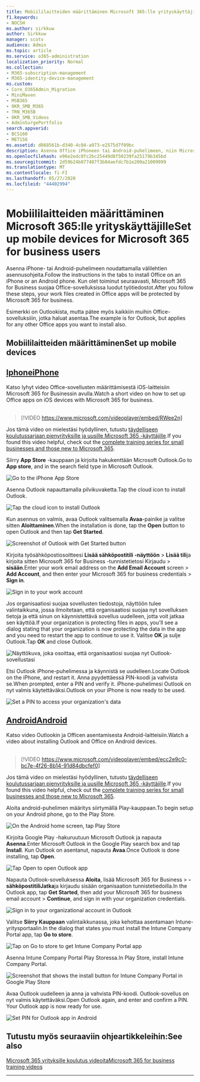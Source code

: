 ```yaml
---
title: Mobiililaitteiden määrittäminen Microsoft 365:lle yrityskäyttäjille
f1.keywords:
- NOCSH
ms.author: sirkkuw
author: Sirkkuw
manager: scotv
audience: Admin
ms.topic: article
ms.service: o365-administration
localization_priority: Normal
ms.collection:
- M365-subscription-management
- M365-identity-device-management
ms.custom:
- Core_O365Admin_Migration
- MiniMaven
- MSB365
- OKR_SMB_M365
- TRN_M365B
- OKR_SMB_Videos
- AdminSurgePortfolio
search.appverid:
- BCS160
- MET150
ms.assetid: d868561b-d340-4c04-a973-e2575d7f09bc
description: Asenna Office iPhoneen tai Android-puhelimeen, niin Microsoft 365 for Business suojaa työtiedostosi Office-sovelluksissa.
ms.openlocfilehash: e96e2edc0fc2bc25449d8f50239fa25179b345bd
ms.sourcegitcommit: 2d59b24b877487f3b84aefdc7b1e200a21009999
ms.translationtype: MT
ms.contentlocale: fi-FI
ms.lasthandoff: 05/27/2020
ms.locfileid: "44402994"
---
```

# <a name="set-up-mobile-devices-for-microsoft-365-for-business-users"></a><span data-ttu-id="84ded-103">Mobiililaitteiden määrittäminen Microsoft 365:lle yrityskäyttäjille</span><span class="sxs-lookup"><span data-stu-id="84ded-103">Set up mobile devices for Microsoft 365 for business users</span></span>

<span data-ttu-id="84ded-104">Asenna iPhone- tai Android-puhelimeen noudattamalla välilehtien asennusohjeita.</span><span class="sxs-lookup"><span data-stu-id="84ded-104">Follow the instructions in the tabs to install Office on an iPhone or an Android phone.</span></span> <span data-ttu-id="84ded-105">Kun olet toiminut seuraavasti, Microsoft 365 for Business suojaa Office-sovelluksissa luodut työtiedostot.</span><span class="sxs-lookup"><span data-stu-id="84ded-105">After you follow these steps, your work files created in Office apps will be protected by Microsoft 365 for business.</span></span>

<span data-ttu-id="84ded-106">Esimerkki on Outlookista, mutta pätee myös kaikkiin muihin Office-sovelluksiiin, jotka haluat asentaa.</span><span class="sxs-lookup"><span data-stu-id="84ded-106">The example is for Outlook, but applies for any other Office apps you want to install also.</span></span>
  
## <a name="set-up-mobile-devices"></a><span data-ttu-id="84ded-107">Mobiililaitteiden määrittäminen</span><span class="sxs-lookup"><span data-stu-id="84ded-107">Set up mobile devices</span></span>

## <a name="iphone"></a>[<span data-ttu-id="84ded-108">Iphone</span><span class="sxs-lookup"><span data-stu-id="84ded-108">iPhone</span></span>](#tab/iPhone)
  
<span data-ttu-id="84ded-109">Katso lyhyt video Office-sovellusten määrittämisestä iOS-laitteisiin Microsoft 365 for Businessin avulla.</span><span class="sxs-lookup"><span data-stu-id="84ded-109">Watch a short video on how to set up Office apps on iOS devices with Microsoft 365 for business.</span></span><br><br>

> [!VIDEO https://www.microsoft.com/videoplayer/embed/RWee2n] 

<span data-ttu-id="84ded-110">Jos tämä video on mielestäsi hyödyllinen, tutustu [täydelliseen koulutussarjaan pienyrityksille ja uusille Microsoft 365 -käyttäjille](https://support.office.com/article/6ab4bbcd-79cf-4000-a0bd-d42ce4d12816).</span><span class="sxs-lookup"><span data-stu-id="84ded-110">If you found this video helpful, check out the [complete training series for small businesses and those new to Microsoft 365](https://support.office.com/article/6ab4bbcd-79cf-4000-a0bd-d42ce4d12816).</span></span>

<span data-ttu-id="84ded-111">Siirry **App Store** -kauppaan ja kirjoita hakukenttään Microsoft Outlook.</span><span class="sxs-lookup"><span data-stu-id="84ded-111">Go to **App store**, and in the search field type in Microsoft Outlook.</span></span>
  
![Go to the iPhone App Store](../media/886913de-76e5-4883-8ed0-4eb3ec06188f.png)
  
<span data-ttu-id="84ded-113">Asenna Outlook napauttamalla pilvikuvaketta.</span><span class="sxs-lookup"><span data-stu-id="84ded-113">Tap the cloud icon to install Outlook.</span></span>
  
![Tap the cloud icon to install Outlook](../media/665e1620-948a-4ab8-b914-dca49530142c.png)
  
<span data-ttu-id="84ded-115">Kun asennus on valmis, avaa Outlook valitsemalla **Avaa**-painike ja valitse sitten **Aloittaminen**.</span><span class="sxs-lookup"><span data-stu-id="84ded-115">When the installation is done, tap the **Open** button to open Outlook and then tap **Get Started**.</span></span>
  
![Screenshot of Outlook with Get Started button](../media/005bedec-ae50-4d75-b3bb-e7cef9e2561c.png)
  
<span data-ttu-id="84ded-117">Kirjoita työsähköpostiosoitteesi **Lisää sähköpostitili -näyttöön** \> **Lisää tili**ja kirjoita sitten Microsoft 365 for Business -tunnistetietosi Kirjaudu \> **sisään**.</span><span class="sxs-lookup"><span data-stu-id="84ded-117">Enter your work email address on the **Add Email Account** screen \> **Add Account**, and then enter your Microsoft 365 for business credentials \> **Sign in**.</span></span>
  
![Sign in to your work account](../media/3cef1fb5-7bec-4d3d-8542-872b731ce19f.png)
  
<span data-ttu-id="84ded-119">Jos organisaatiosi suojaa sovellusten tiedostoja, näyttöön tulee valintaikkuna, jossa ilmoitetaan, että organisaatiosi suojaa nyt sovelluksen tietoja ja että sinun on käynnistettävä sovellus uudelleen, jotta voit jatkaa sen käyttöä.</span><span class="sxs-lookup"><span data-stu-id="84ded-119">If your organization is protecting files in apps, you'll see a dialog stating that your organization is now protecting the data in the app and you need to restart the app to continue to use it.</span></span> <span data-ttu-id="84ded-120">Valitse **OK** ja sulje Outlook.</span><span class="sxs-lookup"><span data-stu-id="84ded-120">Tap **OK** and close Outlook.</span></span> 
  
![Näyttökuva, joka osoittaa, että organisaatiosi suojaa nyt Outlook-sovellustasi](../media/fb4c1c84-b1e9-42e1-8070-c13dcf79fb09.png)
  
<span data-ttu-id="84ded-122">Etsi Outlook iPhone-puhelimessa ja käynnistä se uudelleen.</span><span class="sxs-lookup"><span data-stu-id="84ded-122">Locate Outlook on the iPhone, and restart it.</span></span> <span data-ttu-id="84ded-123">Anna pyydettäessä PIN-koodi ja vahvista se.</span><span class="sxs-lookup"><span data-stu-id="84ded-123">When prompted, enter a PIN and verify it.</span></span> <span data-ttu-id="84ded-124">iPhone-puhelimesi Outlook on nyt valmis käytettäväksi.</span><span class="sxs-lookup"><span data-stu-id="84ded-124">Outlook on your iPhone is now ready to be used.</span></span>
  
![Set a PIN to access your organization's data](../media/64f2630b-3164-47a4-9dd6-ca0c29ed5fb3.png)
  
## <a name="android"></a>[<span data-ttu-id="84ded-126">Android</span><span class="sxs-lookup"><span data-stu-id="84ded-126">Android</span></span>](#tab/Android)
  
<span data-ttu-id="84ded-127">Katso video Outlookin ja Officen asentamisesta Android-laitteisiin.</span><span class="sxs-lookup"><span data-stu-id="84ded-127">Watch a video about installing Outlook and Office on Android devices.</span></span><br><br>

> [!VIDEO https://www.microsoft.com/videoplayer/embed/ecc2e9c0-bc7e-4f26-8b14-91d84dbcfef0] 

<span data-ttu-id="84ded-128">Jos tämä video on mielestäsi hyödyllinen, tutustu [täydelliseen koulutussarjaan pienyrityksille ja uusille Microsoft 365 -käyttäjille](https://support.office.com/article/6ab4bbcd-79cf-4000-a0bd-d42ce4d12816).</span><span class="sxs-lookup"><span data-stu-id="84ded-128">If you found this video helpful, check out the [complete training series for small businesses and those new to Microsoft 365](https://support.office.com/article/6ab4bbcd-79cf-4000-a0bd-d42ce4d12816).</span></span>

<span data-ttu-id="84ded-129">Aloita android-puhelimen määritys siirtymällä Play-kauppaan.</span><span class="sxs-lookup"><span data-stu-id="84ded-129">To begin setup on your Android phone, go to the Play Store.</span></span>
  
![On the Android home screen, tap Play Store](../media/93df88e7-c778-40e1-b35e-868ca6e97f6c.png)
  
<span data-ttu-id="84ded-131">Kirjoita Google Play -hakuruutuun Microsoft Outlook ja napauta **Asenna**.</span><span class="sxs-lookup"><span data-stu-id="84ded-131">Enter Microsoft Outlook in the Google Play search box and tap **Install**.</span></span> <span data-ttu-id="84ded-132">Kun Outlook on asentanut, napauta **Avaa**.</span><span class="sxs-lookup"><span data-stu-id="84ded-132">Once Outlook is done installing, tap **Open**.</span></span>
  
![Tap Open to open Outlook app](../media/8b4c5937-8875-4b5a-a5b6-b8c6c9cd6240.png)
  
<span data-ttu-id="84ded-134">Napauta Outlook-sovelluksessa **Aloita**, lisää Microsoft 365 for Business \> **-sähköpostitiliJatka**ja kirjaudu sisään organisaation tunnistetiedoilla.</span><span class="sxs-lookup"><span data-stu-id="84ded-134">In the Outlook app, tap **Get Started**, then add your Microsoft 365 for business email account \> **Continue**, and sign in with your organization credentials.</span></span>
  
![Sign in to your organizational account in Outlook](../media/18f67c66-4bab-4b99-94bd-080839312e29.png)
  
<span data-ttu-id="84ded-136">Valitse **Siirry Kauppaan** valintaikkunassa, joka kehottaa asentamaan Intune-yritysportaalin.</span><span class="sxs-lookup"><span data-stu-id="84ded-136">In the dialog that states you must install the Intune Company Portal app, tap **Go to store**.</span></span>
  
![Tap on Go to store to get Intune Company Portal app](../media/a702d712-5622-45dd-a511-b1adaee63071.png)
  
<span data-ttu-id="84ded-138">Asenna Intune Company Portal Play Storessa.</span><span class="sxs-lookup"><span data-stu-id="84ded-138">In Play Store, install Intune Company Portal.</span></span>
  
![Screenshot that shows the install button for Intune Company Portal in Google Play Store](../media/5e0408f2-3f37-44dd-80ed-13ca2ac6df0c.png)
  
<span data-ttu-id="84ded-p105">Avaa Outlook uudelleen ja anna ja vahvista PIN-koodi. Outlook-sovellus on nyt valmis käytettäväksi.</span><span class="sxs-lookup"><span data-stu-id="84ded-p105">Open Outlook again, and enter and confirm a PIN. Your Outlook app is now ready for use.</span></span>
  
![Set  PIN for Outlook app in Android](../media/edb91afb-f1ed-451a-bc6b-8ccba664e055.png)

## <a name="see-also"></a><span data-ttu-id="84ded-143">Tutustu myös seuraaviin ohjeartikkeleihin:</span><span class="sxs-lookup"><span data-stu-id="84ded-143">See also</span></span>

[<span data-ttu-id="84ded-144">Microsoft 365 yrityksille koulutus videoita</span><span class="sxs-lookup"><span data-stu-id="84ded-144">Microsoft 365 for business training videos</span></span>](https://support.office.com/article/6ab4bbcd-79cf-4000-a0bd-d42ce4d12816)

---
